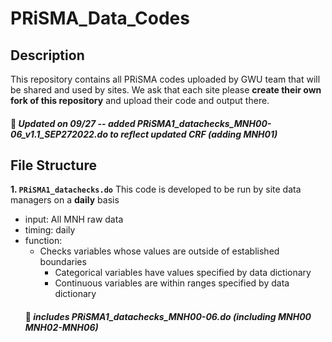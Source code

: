 # PRiSMA_Data_Codes
## Description
This repository contains all PRiSMA codes uploaded by GWU team that will be shared and used by sites. We ask that each site please **create their own fork of this repository** and upload their code and output there. 

#### :pushpin: *Updated on 09/27 -- added PRiSMA1_datachecks_MNH00-06_v1.1_SEP272022.do to reflect updated CRF (adding MNH01)*

## File Structure
**1\. `PRiSMA1_datachecks.do`** This code is developed to be run by site data managers on a **daily** basis
   - input: All MNH raw data
   - timing: daily  
   - function: 
     - Checks variables whose values are outside of established boundaries
       - Categorical variables have values specified by data dictionary
       - Continuous variables are within ranges specified by data dictionary
     #### :pushpin: *includes PRiSMA1_datachecks_MNH00-06.do (including MNH00 MNH02-MNH06)*
